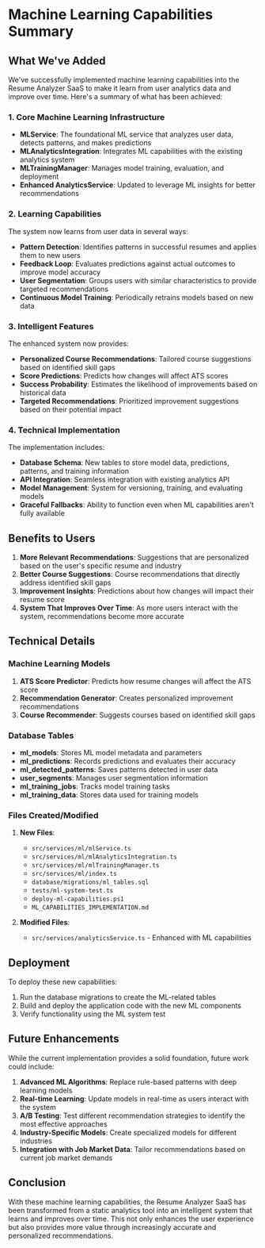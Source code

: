 # Machine Learning Capabilities Summary

## What We've Added

We've successfully implemented machine learning capabilities into the Resume Analyzer SaaS to make it learn from user analytics data and improve over time. Here's a summary of what has been achieved:

### 1. Core Machine Learning Infrastructure

- **MLService**: The foundational ML service that analyzes user data, detects patterns, and makes predictions
- **MLAnalyticsIntegration**: Integrates ML capabilities with the existing analytics system
- **MLTrainingManager**: Manages model training, evaluation, and deployment
- **Enhanced AnalyticsService**: Updated to leverage ML insights for better recommendations

### 2. Learning Capabilities

The system now learns from user data in several ways:

- **Pattern Detection**: Identifies patterns in successful resumes and applies them to new users
- **Feedback Loop**: Evaluates predictions against actual outcomes to improve model accuracy
- **User Segmentation**: Groups users with similar characteristics to provide targeted recommendations
- **Continuous Model Training**: Periodically retrains models based on new data

### 3. Intelligent Features

The enhanced system now provides:

- **Personalized Course Recommendations**: Tailored course suggestions based on identified skill gaps
- **Score Predictions**: Predicts how changes will affect ATS scores
- **Success Probability**: Estimates the likelihood of improvements based on historical data
- **Targeted Recommendations**: Prioritized improvement suggestions based on their potential impact

### 4. Technical Implementation

The implementation includes:

- **Database Schema**: New tables to store model data, predictions, patterns, and training information
- **API Integration**: Seamless integration with existing analytics API
- **Model Management**: System for versioning, training, and evaluating models
- **Graceful Fallbacks**: Ability to function even when ML capabilities aren't fully available

## Benefits to Users

1. **More Relevant Recommendations**: Suggestions that are personalized based on the user's specific resume and industry
2. **Better Course Suggestions**: Course recommendations that directly address identified skill gaps
3. **Improvement Insights**: Predictions about how changes will impact their resume score
4. **System That Improves Over Time**: As more users interact with the system, recommendations become more accurate

## Technical Details

### Machine Learning Models

1. **ATS Score Predictor**: Predicts how resume changes will affect the ATS score
2. **Recommendation Generator**: Creates personalized improvement recommendations
3. **Course Recommender**: Suggests courses based on identified skill gaps

### Database Tables

- **ml_models**: Stores ML model metadata and parameters
- **ml_predictions**: Records predictions and evaluates their accuracy
- **ml_detected_patterns**: Saves patterns detected in user data
- **user_segments**: Manages user segmentation information
- **ml_training_jobs**: Tracks model training tasks
- **ml_training_data**: Stores data used for training models

### Files Created/Modified

1. **New Files**:
   - `src/services/ml/mlService.ts`
   - `src/services/ml/mlAnalyticsIntegration.ts`
   - `src/services/ml/mlTrainingManager.ts`
   - `src/services/ml/index.ts`
   - `database/migrations/ml_tables.sql`
   - `tests/ml-system-test.ts`
   - `deploy-ml-capabilities.ps1`
   - `ML_CAPABILITIES_IMPLEMENTATION.md`

2. **Modified Files**:
   - `src/services/analyticsService.ts` - Enhanced with ML capabilities

## Deployment

To deploy these new capabilities:

1. Run the database migrations to create the ML-related tables
2. Build and deploy the application code with the new ML components
3. Verify functionality using the ML system test

## Future Enhancements

While the current implementation provides a solid foundation, future work could include:

1. **Advanced ML Algorithms**: Replace rule-based patterns with deep learning models
2. **Real-time Learning**: Update models in real-time as users interact with the system
3. **A/B Testing**: Test different recommendation strategies to identify the most effective approaches
4. **Industry-Specific Models**: Create specialized models for different industries
5. **Integration with Job Market Data**: Tailor recommendations based on current job market demands

## Conclusion

With these machine learning capabilities, the Resume Analyzer SaaS has been transformed from a static analytics tool into an intelligent system that learns and improves over time. This not only enhances the user experience but also provides more value through increasingly accurate and personalized recommendations.

